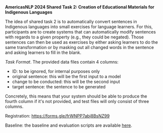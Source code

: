 **AmericasNLP 2024 Shared Task 2: Creation of Educational Materials for Indigenous Languages**

The idea of shared task 2 is to automatically convert sentences in Indigenous languages into small exercises for language learners. For this, participants are to create systems that can automatically modify sentences with regards to a given property (e.g., they could be negated). Those sentences can then be used as exercises by either asking learners to do the same transformation or by masking out all changed words in the sentence and asking learners to fill in the blank.

*Task Format*. The provided data files contain 4 columns:
- ID: to be ignored, for internal purposes only
- original sentence: this will be the first input to a model
- change to be conducted: this will be the second input 
- target sentence: the sentence to be generated

Concretely, this means that your system should be able to produce the fourth column if it's not provided, and test files will only consist of three columns.

Registration: https://forms.gle/frWNPP7abj8BsNZ99

Baseline: the baseline and evaluation scripts are available [here](baseline/).
